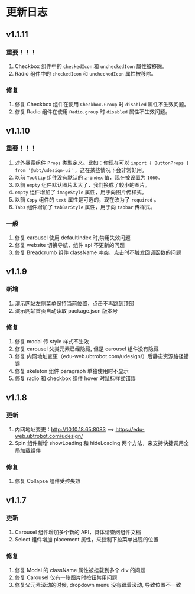 # 更新日志

## v1.1.11

### 重要！！！

1. Checkbox 组件中的 `checkedIcon` 和 `uncheckedIcon` 属性被移除。
2. Radio 组件中的 `checkedIcon` 和 `uncheckedIcon` 属性被移除。

### 修复

1. 修复 Checkbox 组件在使用 `Checkbox.Group` 时 `disabled` 属性不生效问题。
2. 修复 Radio 组件在使用 `Radio.group` 时 `disabled` 属性不生效问题。

## v1.1.10

### 重要！！！

1. 对外暴露组件 `Props` 类型定义。比如：你现在可以 `import { ButtonProps } from '@ubt/udesign-ui'` ，这在某些情况下会非常好用。
2. 以前 `Tooltip` 组件没有默认的 `z-index` 值，现在被设置为 `1060`。
3. 以前 `empty` 组件默认图片太大了，我们换成了较小的图片。
4. `empty` 组件增加了 `imageStyle` 属性，用于向图片传样式。
5. 以前 `Copy` 组件的 `text` 属性是可选的，现在改为了 `required` 。
6. `Tabs` 组件增加了 `tabBarStyle` 属性，用于向 `tabbar` 传样式。

### 一般

1. 修复 carousel 使用 defaultIndex 时,禁用失效问题
2. 修复 website 切换导航，组件 api 不更新的问题
3. 修复 Breadcrumb 组件 className 冲突，点击时不触发回调函数的问题

## v1.1.9

### 新增

1. 演示网站左侧菜单保持当前位置，点击不再跳到顶部
2. 演示网站首页自动读取 package.json 版本号

### 修复

1. 修复 modal 传 style 样式不生效
2. 修复 carousel 父类元素已经隐藏, 但是 carousel 组件没有隐藏
3. 修复 内网地址变更（edu-web.ubtrobot.com/udesign/）后静态资源路径错误
4. 修复 skeleton 组件 paragraph 单独使用时不显示
5. 修复 radio 和 checkbox 组件 hover 时鼠标样式错误

## v1.1.8

### 更新

1. 内网地址变更：http://10.10.18.65:8083 ==> https://edu-web.ubtrobot.com/udesign/
2. Spin 组件新增 showLoading 和 hideLoading 两个方法，来支持快捷调用全局加载组件

### 修复

1. 修复 Collapse 组件受控失效

## v1.1.7

### 更新

1. Carousel 组件增加多个新的 API，具体请查阅组件文档
2. Select 组件增加 placement 属性，来控制下拉菜单出现的位置

### 修复

1. 修复 Modal 的 className 属性被挂载到多个 div 的问题
2. 修复 Carousel 仅有一张图片时按钮禁用问题
3. 修复父元素滚动的时候, dropdown menu 没有跟着滚动, 导致位置不一致
